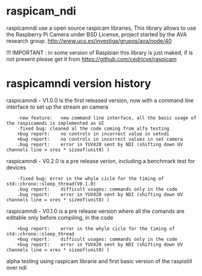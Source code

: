 # raspicam_ndi

raspicamndi use a open source raspicam libraries, This library allows to use the Raspberry Pi Camera under BSD License, project started by the AVA research group. http://www.uco.es/investiga/grupos/ava/node/40

!!! IMPORTANT : in some version of Raspbian this library is just maked, if is not present please get it from https://github.com/cedricve/raspicam
#


# raspicamndi version history


raspicamndi - V1.0.0
	is the first released version, now with a command line interface to set up the stream an camera
	
		-new feature:	new command line interface, all the basic usage of the raspicamndi is implemented as UI
		-fixed bug:	cleaned al the code coming from alfa testing
		+bug report:	no controls in incorrect value in setndi
		+bug report:	no controls in incorrect values in set camera
		.bug report:	error in YUV420 sent by NDI (shifting down UV channels line = xres * sizeof(unit8) )
		
raspicamndi - V0.2.0 
	is a pre release verion, including a benchmark test for devices

		-fixed bug:	error in the whyle cicle for the timing of std::chrono::sleep_thread(V0.1.0)
		.bug report:	difficult usages: commands only in the code
		.bug report:	error in YUV420 sent by NDI (shifting down UV channels line = xres * sizeof(unit8) )

raspicamndi - V0.1.0 
	is a pre release version where all the comands are editable only before compiling, in the code

		+bug report:	error in the whyle cicle for the timing of std::chrono::sleep_thread
		+bug report:	difficult usages: commands only in the code
		+bug report:	error in YUV420 sent by NDI (shifting down UV channels line = xres * sizeof(unit8) )

alpha testing
	using raspicam librarie and first basic version of the raspistill over ndi

